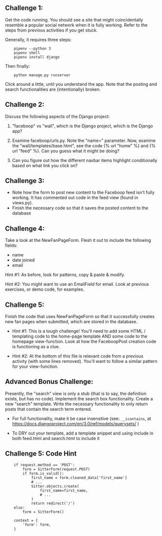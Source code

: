 Challenge 1:
-------------------

Get the code running. You should see a site that might coincidentally resemble
a popular social network when it is fully working. Refer to the steps from
previous activities if you get stuck.

Generally, it requires three steps:

        pipenv --python 3
        pipenv shell
        pipenv install django


Then finally:

        python manage.py runserver


Click around a little, until you understand the app. Note that the posting and
search functionalities are (intentionally) broken.




Challenge 2:
-------------------

Discuss the following aspects of the Django project:

1. "faceboop" vs "wall", which is the Django project, which is the Django app?

2. Examine faceboop/urls.py. Note the "name=" parameter. Now, examine the
"wall/templates/base.html", see the code {% url "home" %} and {% url "feed" %}.
Can you guess what it might be doing?

3. Can you figure out how the different navbar items highlight conditionally
based on what link you click on?



Challenge 3:
-------------------

- Note how the form to post new content to the Faceboop feed isn't fully
  working. It has commented out code in the feed view (found in views.py).
- Finish the necessary code so that it saves the posted content to the database




Challenge 4:
-------------------

Take a look at the NewFanPageForm. Flesh it out to include the following
fields:

* name
* date joined
* email

Hint #1: As before, look for patterns, copy & paste & modify.

Hint #2: You might want to use an EmailField for email.  Look at previous
exercises, or demo code, for examples.



Challenge 5:
-------------------

Finish the code that uses NewFanPageForm so that it successfully creates new
fan pages when submitted, which are stored in the database.

- Hint #1: This is a tough challenge! You'll need to add some HTML / templating
  code to the home-page template AND some code to the homepage view-function.
  Look at how the FaceboopPost creation code is functioning as a clue.

- Hint #2: At the bottom of this file is relevant code from a previous activity
  (with some lines removed). You'll want to follow a similar pattern for your
  view-function.





Advanced Bonus Challenge:
-------------------------

Presently, the "search" view is only a stub (that is to say, the definition
exists, but has no code).  Implement the search box functionality. Create a new
"search" template.  Write the necessary functionality to only return posts that
contain the search term entered.

* For full functionality, make it be case insensitive (see: `__icontains`, at
  https://docs.djangoproject.com/en/3.0/ref/models/querysets/ )

* To DRY out your template, add a template snippet and using include in
  both feed.html and search.html to include it





Challenge 5: Code Hint
-----------------------

        if request.method == 'POST':
            form = SitterForm(request.POST)
            if form.is_valid():
                first_name = form.cleaned_data['first_name']
                # ...
                Sitter.objects.create(
                    first_name=first_name,
                    # ...
                )
                return redirect('/')
        else:
            form = SitterForm()

        context = {
            'form': form,
        }


